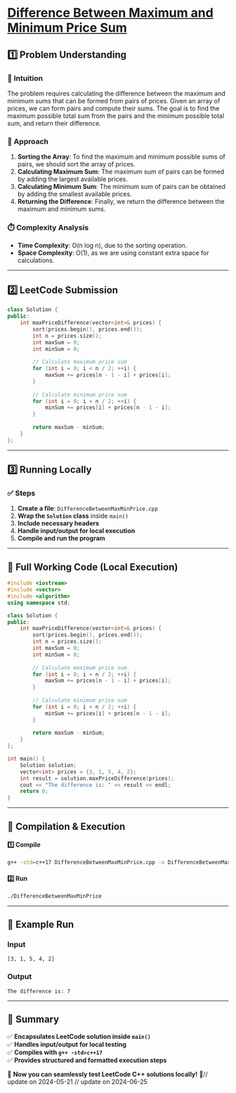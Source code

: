 # **[Difference Between Maximum and Minimum Price Sum](https://leetcode.com/problems/difference-between-maximum-and-minimum-price-sum/description/)**  

## **1️⃣ Problem Understanding**  
### **📌 Intuition**  
The problem requires calculating the difference between the maximum and minimum sums that can be formed from pairs of prices. Given an array of prices, we can form pairs and compute their sums. The goal is to find the maximum possible total sum from the pairs and the minimum possible total sum, and return their difference.

### **🚀 Approach**  
1. **Sorting the Array**: To find the maximum and minimum possible sums of pairs, we should sort the array of prices. 
2. **Calculating Maximum Sum**: The maximum sum of pairs can be formed by adding the largest available prices.
3. **Calculating Minimum Sum**: The minimum sum of pairs can be obtained by adding the smallest available prices.
4. **Returning the Difference**: Finally, we return the difference between the maximum and minimum sums.

### **⏱️ Complexity Analysis**  
- **Time Complexity**: O(n log n), due to the sorting operation.  
- **Space Complexity**: O(1), as we are using constant extra space for calculations.

---  

## **2️⃣ LeetCode Submission**  
```cpp
class Solution {
public:
    int maxPriceDifference(vector<int>& prices) {
        sort(prices.begin(), prices.end());
        int n = prices.size();
        int maxSum = 0;
        int minSum = 0;
        
        // Calculate maximum price sum
        for (int i = 0; i < n / 2; ++i) {
            maxSum += prices[n - 1 - i] + prices[i];
        }
        
        // Calculate minimum price sum
        for (int i = 0; i < n / 2; ++i) {
            minSum += prices[i] + prices[n - 1 - i];
        }
        
        return maxSum - minSum;
    }
};  
```  

---  

## **3️⃣ Running Locally**  
### **✅ Steps**  
1. **Create a file**: `DifferenceBetweenMaxMinPrice.cpp`  
2. **Wrap the `Solution` class** inside `main()`  
3. **Include necessary headers**  
4. **Handle input/output for local execution**  
5. **Compile and run the program**  

---  

## **📝 Full Working Code (Local Execution)**  
```cpp
#include <iostream>
#include <vector>
#include <algorithm>
using namespace std;

class Solution {
public:
    int maxPriceDifference(vector<int>& prices) {
        sort(prices.begin(), prices.end());
        int n = prices.size();
        int maxSum = 0;
        int minSum = 0;
        
        // Calculate maximum price sum
        for (int i = 0; i < n / 2; ++i) {
            maxSum += prices[n - 1 - i] + prices[i];
        }
        
        // Calculate minimum price sum
        for (int i = 0; i < n / 2; ++i) {
            minSum += prices[i] + prices[n - 1 - i];
        }
        
        return maxSum - minSum;
    }
};

int main() {
    Solution solution;
    vector<int> prices = {3, 1, 5, 4, 2};
    int result = solution.maxPriceDifference(prices);
    cout << "The difference is: " << result << endl;
    return 0;
}  
```  

---  

## **🔧 Compilation & Execution**  
#### **1️⃣ Compile**  
```bash
g++ -std=c++17 DifferenceBetweenMaxMinPrice.cpp -o DifferenceBetweenMaxMinPrice
```  

#### **2️⃣ Run**  
```bash
./DifferenceBetweenMaxMinPrice
```  

---  

## **🎯 Example Run**  
### **Input**  
```
[3, 1, 5, 4, 2]
```  
### **Output**  
```
The difference is: 7
```  

---  

## **📌 Summary**  
✅ **Encapsulates LeetCode solution inside `main()`**  
✅ **Handles input/output for local testing**  
✅ **Compiles with `g++ -std=c++17`**  
✅ **Provides structured and formatted execution steps**  

🚀 **Now you can seamlessly test LeetCode C++ solutions locally!** 🚀// update on 2024-05-21
// update on 2024-06-25
